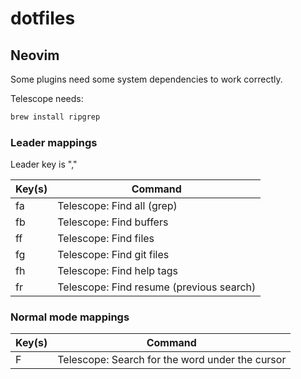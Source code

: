 # dotfiles

## Neovim

Some plugins need some system dependencies to work correctly.

Telescope needs:
```bash
brew install ripgrep
```

### Leader mappings

Leader key is ","

| Key(s) | Command |
| ------ | ------- |
| fa     | Telescope: Find all (grep) |
| fb     | Telescope: Find buffers |
| ff     | Telescope: Find files |
| fg     | Telescope: Find git files |
| fh     | Telescope: Find help tags |
| fr     | Telescope: Find resume (previous search) |

### Normal mode mappings

| Key(s) | Command |
| ------ | ------- |
| F      | Telescope: Search for the word under the cursor |
